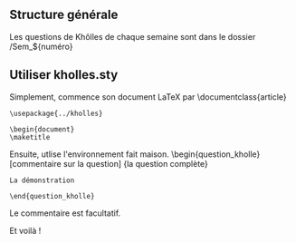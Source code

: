 ## Structure générale

Les questions de Khôlles de chaque semaine sont dans le dossier /Sem_${numéro}

## Utiliser kholles.sty

Simplement, commence son document LaTeX par
	\documentclass{article}
	
	\usepackage{../kholles}
	
	\begin{document}
	\maketitle

Ensuite, utlise l'environnement fait maison.
	\begin{question_kholle}
		[commentaire sur la question]
		{la question complète}
	
	La démonstration
	
	\end{question_kholle}
Le commentaire est facultatif.

Et voilà !
